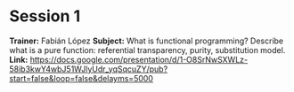# Session 1

__Trainer:__ Fabián López
__Subject:__ What is functional programming? Describe what is a pure function: referential transparency, purity, substitution model.
__Link:__  https://docs.google.com/presentation/d/1-O8SrNwSXWLz-58ib3kwY4wbJ51WJlyUdr_yqSqcuZY/pub?start=false&loop=false&delayms=5000
